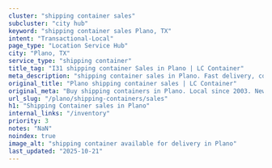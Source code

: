 ```yaml
---
cluster: "shipping container sales"
subcluster: "city hub"
keyword: "shipping container sales Plano, TX"
intent: "Transactional-Local"
page_type: "Location Service Hub"
city: "Plano, TX"
service_type: "shipping container"
title_tag: "I31 shipping container Sales in Plano | LC Container"
meta_description: "shipping container sales in Plano. Fast delivery, competitive pricing. Serving shipping containers area. Quote ID: BSJ. Call (214) 524-4168 for your free quote today."
original_title: "Plano shipping container sales | LC Container"
original_meta: "Buy shipping containers in Plano. Local since 2003. New & used inventory. Fast delivery. Get your free quote — call (214) 524-4168 today. LC Container — your..."
url_slug: "/plano/shipping-containers/sales"
h1: "Shipping Container sales in Plano"
internal_links: "/inventory"
priority: 3
notes: "NaN"
noindex: true
image_alt: "shipping container available for delivery in Plano"
last_updated: "2025-10-21"
---
```


<!-- TODO: Add unique city/inventory copy, images, and internal links here. -->
